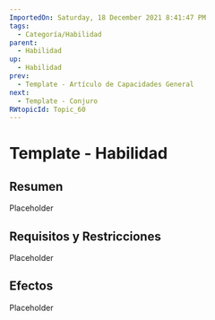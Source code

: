 ```yaml
---
ImportedOn: Saturday, 18 December 2021 8:41:47 PM
tags:
  - Categoría/Habilidad
parent:
  - Habilidad
up:
  - Habilidad
prev:
  - Template - Artículo de Capacidades General
next:
  - Template - Conjuro
RWtopicId: Topic_60
---
```

# Template - Habilidad
## Resumen
Placeholder

## Requisitos y Restricciones
Placeholder

## Efectos
Placeholder

